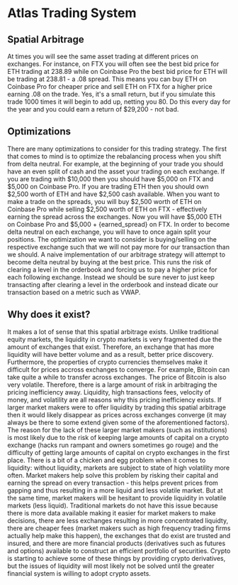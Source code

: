# Atlas Trading System
## Spatial Arbitrage
At times you will see the same asset trading at different prices on exchanges.
For instance, on FTX you will often see the best bid price for ETH trading
at 238.89 while on Coinbase Pro the best bid price for ETH will be trading at 238.81 - a .08 spread.
This means you can buy ETH on Coinbase Pro for cheaper price and sell ETH
on FTX for a higher price earning .08 on the trade. Yes, it's a small return, but if you simulate this
trade 1000 times it will begin to add up, netting you 80. Do this every day for the year and you could earn
a return of $29,200 - not bad.
## Optimizations
There are many optimizations to consider for this trading strategy. The first that comes to mind is to optimize
the rebalancing process when you shift from delta neutral. For example, at the beginning of your trade you should have
an even split of cash and the asset your trading on each exchange. If you are trading with $10,000 then you should have
$5,000 on FTX and $5,000 on Coinbase Pro. If you are trading ETH then you should own $2,500 worth of ETH and have $2,500
cash available. When you want to make a trade on the spreads, you will buy $2,500 worth of ETH on Coinbase Pro while selling
$2,500 worth of ETH on FTX - effectively earning the spread across the exchanges. Now you will have $5,000 ETH on Coinbase Pro
and $5,000 + {earned_spread} on FTX. In order to become delta neutral on each exchange, you will have to once again split your positions.
The optimization we want to consider is buying/selling on the respective exchange such that we will not pay more for our transaction
than we should. A naive implementation of our arbitrage strategy will attempt to become delta neutral by buying at the best price. This
runs the risk of clearing a level in the orderbook and forcing us to pay a higher price for each following exchange. Instead we should
be sure never to just keep transacting after clearing a level in the orderbook and instead dicate our transaction based on a metric
such as VWAP.
## Why does it exist?
It makes a lot of sense that this spatial arbitrage exists. Unlike traditional equity markets, the liquidity
in crypto markets is very fragmented due the amount of exchanges that exist.
Therefore, an exchange that has more liquidity will have better volume and as a result, better price discovery.
Furthermore, the properties of crypto currencies themselves make it difficult
for prices accross exchanges to converge. For example, Bitcoin can take quite a while to transfer across exchanges.
The price of Bitcoin is also very volatile. Therefore, there is a large amount of risk in arbitraging the pricing
inefficiency away. Liquidity, high transactions fees, velocity of money, and volatility are all reasons why
this pricing inefficiency exists. If larger market makers were to offer liquidity by trading this spatial arbitrage
then it would likely disappear as prices across exchanges converge (it may always be there to some extend given some of
the aforementioned factors). The reason for the lack of these larger market makers (such as institutions) is most likely
due to the risk of keeping large amounts of capital on a crypto exchange (hacks run rampant and owners sometimes go rouge)
and the difficulty of getting large amounts of capital on crypto exchanges in the first place. There is a bit of a chicken
and egg problem when it comes to liquidity: without liquidity, markets are subject to state of high volatility more often.
Market makers help solve this problem by risking their capital and earning the spread on every transaction - this helps
prevent prices from gapping and thus resulting in a more liquid and less volatile market. But at the same time, market makers
will be hesitant to provide liquidity in volatile markets (less liquid). Traditional markets do not have this issue because
there is more data available making it easier for market makers to make decisions, there are less exchanges resulting in more
concentrated liquidty, there are cheaper fees (market makers such as high frequency trading firms actually help make this happen),
the exchanges that do exist are trusted and insured, and there are more financial products (derivatives such as futures and options)
available to construct an efficient portfolio of securities. Crypto is starting to achieve some of these things by providing crypto derivatives,
but the issues of liquidity will most likely not be solved until the greater financial system is willing to adopt crypto assets.